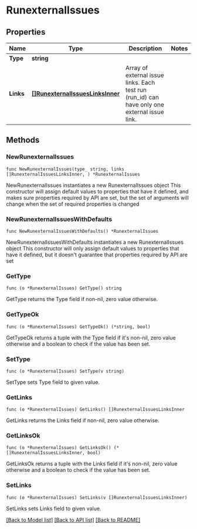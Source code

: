 # RunexternalIssues

## Properties

Name | Type | Description | Notes
------------ | ------------- | ------------- | -------------
**Type** | **string** |  | 
**Links** | [**[]RunexternalIssuesLinksInner**](RunexternalIssuesLinksInner.md) | Array of external issue links. Each test run (run_id) can have only one external issue link. | 

## Methods

### NewRunexternalIssues

`func NewRunexternalIssues(type_ string, links []RunexternalIssuesLinksInner, ) *RunexternalIssues`

NewRunexternalIssues instantiates a new RunexternalIssues object
This constructor will assign default values to properties that have it defined,
and makes sure properties required by API are set, but the set of arguments
will change when the set of required properties is changed

### NewRunexternalIssuesWithDefaults

`func NewRunexternalIssuesWithDefaults() *RunexternalIssues`

NewRunexternalIssuesWithDefaults instantiates a new RunexternalIssues object
This constructor will only assign default values to properties that have it defined,
but it doesn't guarantee that properties required by API are set

### GetType

`func (o *RunexternalIssues) GetType() string`

GetType returns the Type field if non-nil, zero value otherwise.

### GetTypeOk

`func (o *RunexternalIssues) GetTypeOk() (*string, bool)`

GetTypeOk returns a tuple with the Type field if it's non-nil, zero value otherwise
and a boolean to check if the value has been set.

### SetType

`func (o *RunexternalIssues) SetType(v string)`

SetType sets Type field to given value.


### GetLinks

`func (o *RunexternalIssues) GetLinks() []RunexternalIssuesLinksInner`

GetLinks returns the Links field if non-nil, zero value otherwise.

### GetLinksOk

`func (o *RunexternalIssues) GetLinksOk() (*[]RunexternalIssuesLinksInner, bool)`

GetLinksOk returns a tuple with the Links field if it's non-nil, zero value otherwise
and a boolean to check if the value has been set.

### SetLinks

`func (o *RunexternalIssues) SetLinks(v []RunexternalIssuesLinksInner)`

SetLinks sets Links field to given value.



[[Back to Model list]](../README.md#documentation-for-models) [[Back to API list]](../README.md#documentation-for-api-endpoints) [[Back to README]](../README.md)


